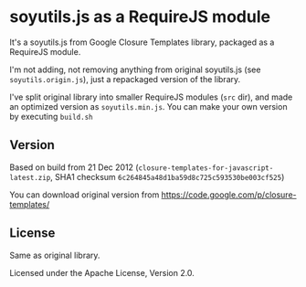 soyutils.js as a RequireJS module
=================================

It's a soyutils.js from Google Closure Templates library, packaged as a RequireJS module.

I'm not adding, not removing anything from original soyutils.js (see `soyutils.origin.js`), just a repackaged
 version of the library.

I've split original library into smaller RequireJS modules (`src` dir), and made an optimized version as
  `soyutils.min.js`. You can make your own version by executing `build.sh`


Version
-------

Based on build from 21 Dec 2012 (`closure-templates-for-javascript-latest.zip`, SHA1 checksum
  `6c264845a48d1ba59d8c725c593530be003cf525`)

You can download original version from https://code.google.com/p/closure-templates/


License
-------

Same as original library.

Licensed under the Apache License, Version 2.0.
